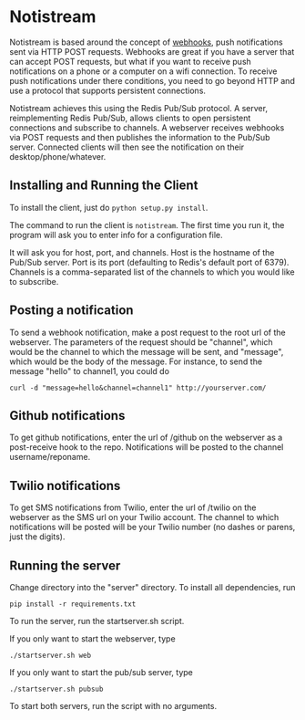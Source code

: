 # Notistream

Notistream is based around the concept of [webhooks](http://wiki.webhooks.org), 
push notifications sent via HTTP POST requests. Webhooks are great if you have 
a server that can accept POST requests, but what if you want to receive push 
notifications on a phone or a computer on a wifi connection. To receive push 
notifications under there conditions, you need to go beyond HTTP and use a 
protocol that supports persistent connections. 

Notistream achieves this using the Redis Pub/Sub protocol. A server, 
reimplementing Redis Pub/Sub, allows clients to open persistent connections 
and subscribe to channels. A webserver receives webhooks via POST requests 
and then publishes the information to the Pub/Sub server. Connected clients 
will then see the notification on their desktop/phone/whatever.

## Installing and Running the Client

To install the client, just do `python setup.py install`. 

The command to run the client is `notistream`. The first time you run it,
the program will ask you to enter info for a configuration file.

It will ask you for host, port, and channels. Host is the hostname of the 
Pub/Sub server. Port is its port (defaulting to Redis's default port of 6379).
Channels is a comma-separated list of the channels to which you would like to
subscribe.

## Posting a notification

To send a webhook notification, make a post request to the root url of the 
webserver. The parameters of the request should be "channel", which would be
the channel to which the message will be sent, and "message", which would be
the body of the message. For instance, to send the message "hello" to channel1, 
you could do

	curl -d "message=hello&channel=channel1" http://yourserver.com/

## Github notifications

To get github notifications, enter the url of /github on the webserver as a
post-receive hook to the repo. Notifications will be posted to the channel
username/reponame. 

## Twilio notifications

To get SMS notifications from Twilio, enter the url of /twilio on the webserver
as the SMS url on your Twilio account. The channel to which notifications will
be posted will be your Twilio number (no dashes or parens, just the digits).

## Running the server

Change directory into the "server" directory. To install all dependencies, run
	
	pip install -r requirements.txt

To run the server, run the startserver.sh script.

If you only want to start the webserver, type

	./startserver.sh web

If you only want to start the pub/sub server, type

	./startserver.sh pubsub

To start both servers, run the script with no arguments.


